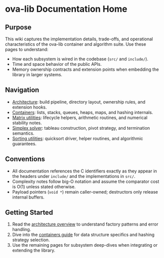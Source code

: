 # ova-lib Documentation Home

## Purpose
This wiki captures the implementation details, trade-offs, and operational characteristics of the ova-lib container and algorithm suite. Use these pages to understand:

- How each subsystem is wired in the codebase (`src/` and `include/`).
- Time and space behavior of the public APIs.
- Memory ownership contracts and extension points when embedding the library in larger systems.

## Navigation
- [Architecture](architecture.md): build pipeline, directory layout, ownership rules, and extension hooks.
- [Containers](containers.md): lists, stacks, queues, heaps, maps, and hashing internals.
- [Matrix utilities](matrix.md): lifecycle helpers, arithmetic routines, and numerical stability notes.
- [Simplex solver](solver-simplex.md): tableau construction, pivot strategy, and termination semantics.
- [Sorting utilities](sorting.md): quicksort driver, helper routines, and algorithmic guarantees.

## Conventions
- All documentation references the C identifiers exactly as they appear in the headers under `include/` and the implementations in `src/`.
- Complexity notes follow big-O notation and assume the comparator cost is O(1) unless stated otherwise.
- Payload pointers (`void *`) remain caller-owned; destructors only release internal buffers.

## Getting Started
1. Read the [architecture overview](architecture.md) to understand factory patterns and error handling.
2. Dive into the [containers guide](containers.md) for data structure specifics and hashing strategy selection.
3. Use the remaining pages for subsystem deep-dives when integrating or extending the library.
